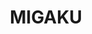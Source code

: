 ---
layout: place
title: "MIGAKU"
permalink: /washington/seattle/migaku.html
stateAbbr: WA
stateName: Washington
cityName: Seattle
place_id: ChIJ3cWntM0VkFQRMmfWXCvfCmE
photos:
  - name: >-
      places/ChIJ3cWntM0VkFQRMmfWXCvfCmE/photos/AeeoHcLULyXdcZjJaTEQSp4eAvJOFBc9oCwj-j9u4WUXemdSt18cqI8Cva3uYHEYUkmbt-9_SsZJVt70PnzJ4oLzNVmrl8wI7ETGIK0sDQqsMhbjUj3idqPTaMki3mvy9qGh4--LQNSO2RqZT-Ktw8UaWYFaliZK-IBQ28hf4XJ-sG8062apazU35sDVP_LhVfMPTdsp-_-d4QtLDn45rqrdxpR1jVzs8eC_mWQRVlJcbQdqZvv16GEA6Oq0se6hR2VQcME-1nu3ldeY0kQAX3HXhUsk-bXTv-HvUvYQfi-MdnHLmA
    widthPx: 1477
    heightPx: 1108
    authorAttributions:
      - displayName: MIGAKU
        uri: https://maps.google.com/maps/contrib/108074307080905466595
        photoUri: >-
          https://lh3.googleusercontent.com/a-/ALV-UjX5A6fH3ZYRrtyWgZMEbv_LKOl_2THGbJ89DoZeXl_TwSP9teY=s100-p-k-no-mo
    flagContentUri: >-
      https://www.google.com/local/imagery/report/?cb_client=maps_api_places.places_api&image_key=!1e10!2sAF1QipOtlqAbAsJduSCu1oTWfiZuHC9T-8pbd7xkPW10&hl=en-US
    googleMapsUri: >-
      https://www.google.com/maps/place//data=!3m4!1e2!3m2!1sAF1QipOtlqAbAsJduSCu1oTWfiZuHC9T-8pbd7xkPW10!2e10!4m2!3m1!1s0x549015cdb4a7c5dd:0x610adf2b5cd66732
  - name: >-
      places/ChIJ3cWntM0VkFQRMmfWXCvfCmE/photos/AeeoHcJYBredSMBFLD9507bzFT76Hg1ixtkKEwN-oI7Orf8DFcJzyugGTvBztum3uG357Z-5qyni3ZTd1DWJyDDs6dh8_lZgkInAMSaHD6Rxp019DQZoIfMeoUVhO0t77u0U9Vjtrjq_zaR2hUcO5rAfNnG9XXpqxeKwyuG--9elSLBJyY08ppsIF2HS-NE1Pj2m5fWQAnvv4ETdoJh18cWEHsYqYrj9sUqGrymO0P9oMwvZfLEIvvQAPcfpeaM44fzhCzJeg1P0Ve2UR7ieGzsSnDc1o1FRS1RFvm3UurjsGHbjvQ
    widthPx: 4800
    heightPx: 3195
    authorAttributions:
      - displayName: MIGAKU
        uri: https://maps.google.com/maps/contrib/108074307080905466595
        photoUri: >-
          https://lh3.googleusercontent.com/a-/ALV-UjX5A6fH3ZYRrtyWgZMEbv_LKOl_2THGbJ89DoZeXl_TwSP9teY=s100-p-k-no-mo
    flagContentUri: >-
      https://www.google.com/local/imagery/report/?cb_client=maps_api_places.places_api&image_key=!1e10!2sAF1QipN-wWKHA7vheOig5Q5tNwsHLUJcMKwcDqZTCOeZ&hl=en-US
    googleMapsUri: >-
      https://www.google.com/maps/place//data=!3m4!1e2!3m2!1sAF1QipN-wWKHA7vheOig5Q5tNwsHLUJcMKwcDqZTCOeZ!2e10!4m2!3m1!1s0x549015cdb4a7c5dd:0x610adf2b5cd66732
  - name: >-
      places/ChIJ3cWntM0VkFQRMmfWXCvfCmE/photos/AeeoHcIVs9KiskBGVHR7cH95g9Xh_VTrNW01MKyHOkFnNMjiI349Y3uaDcTZd3GIqJDMtrky4dq-ma-umJ7vx6s7s_sS-81UHPPhPIAJd47AFlrSzIO_6kKoMtJ1ZZHmFKbu3MxQ4e_jrEi5sXhvjSbXdaxHTKEef6S-LWpB3lBABgTVu9FJPLcmkTjCGELP7L0PLahOj9vqcf17sRVci1VWNG8ai9iFk3E0_k2D5uIt4PwwHs1UKMkFINcV07A-z7SygZVguqiRm-CQnsqLJJ8LlMMEV4BU9_Qazs7YJx7onqiH4A
    widthPx: 3024
    heightPx: 4032
    authorAttributions:
      - displayName: MIGAKU
        uri: https://maps.google.com/maps/contrib/108074307080905466595
        photoUri: >-
          https://lh3.googleusercontent.com/a-/ALV-UjX5A6fH3ZYRrtyWgZMEbv_LKOl_2THGbJ89DoZeXl_TwSP9teY=s100-p-k-no-mo
    flagContentUri: >-
      https://www.google.com/local/imagery/report/?cb_client=maps_api_places.places_api&image_key=!1e10!2sAF1QipNXeuxw6Pa6KEvjVzWKUd_tJSlX4WjYG0SLxRjc&hl=en-US
    googleMapsUri: >-
      https://www.google.com/maps/place//data=!3m4!1e2!3m2!1sAF1QipNXeuxw6Pa6KEvjVzWKUd_tJSlX4WjYG0SLxRjc!2e10!4m2!3m1!1s0x549015cdb4a7c5dd:0x610adf2b5cd66732
  - name: >-
      places/ChIJ3cWntM0VkFQRMmfWXCvfCmE/photos/AeeoHcLs5Qtb5JIbdK5k51aLvhYahGR2RqQvlaFXG_1Fix5N2on3EZ5WXeAHB78J_YaXg1h8S4b_h0iFgy_iZH3yLu2kBeznEyNDDkGS9bJJceHxSWFr4quQQXf-i3MREJ6WRHA6bHZaZ7l4dKHA6wFsCdwvXeC_GUpE1v0yO2i9AHoirjZKNesi2s0IPvr0XoMDnvxqX1uvjlDzzP6HF9csr9DbzH1Ld2VKQWwEjdv6DWwx_JfR5pKw_2s47Ta2jxFE0cMkliGjSf-yC5rMDMyRSAqZ7zNUBRVY79jJKxWjbsa3Sg
    widthPx: 3375
    heightPx: 3375
    authorAttributions:
      - displayName: MIGAKU
        uri: https://maps.google.com/maps/contrib/108074307080905466595
        photoUri: >-
          https://lh3.googleusercontent.com/a-/ALV-UjX5A6fH3ZYRrtyWgZMEbv_LKOl_2THGbJ89DoZeXl_TwSP9teY=s100-p-k-no-mo
    flagContentUri: >-
      https://www.google.com/local/imagery/report/?cb_client=maps_api_places.places_api&image_key=!1e10!2sAF1QipMnkhtXT0CHg6zSBC-b3p6f265gXszpZdoTNA3k&hl=en-US
    googleMapsUri: >-
      https://www.google.com/maps/place//data=!3m4!1e2!3m2!1sAF1QipMnkhtXT0CHg6zSBC-b3p6f265gXszpZdoTNA3k!2e10!4m2!3m1!1s0x549015cdb4a7c5dd:0x610adf2b5cd66732
  - name: >-
      places/ChIJ3cWntM0VkFQRMmfWXCvfCmE/photos/AeeoHcKGchCeRjM1GqhQH60dI7mJGe2qMKoasgMRQZg9RDEBa5Rk6hzN34z347MIbIlOWKwJZm3NoQnPhDXVwFnCRwo1yr4nnPX_4IOBBgLZmfjMVz095J4bu0IOpbWILauviqtHHWR1BrjeGjQBqhKlMVNk36Da7y__ApPZKE2m7qDkChcbio82D12MTFRwnGKCnTLhz7S6SkUi_0oyJFSu5d9aVo6KVL38Eutcmp78XU-MRXdS2f4Cm5zgHvgzT86LptwsklPZpKNsUC7d05FDQ9s4xb7bNDaihV3VlzD5FNVCqm-AkvPGAU9d-oVpUeFNLnsKqf1skMQ5tt0JmVMjWFtF3Z1m0ZK-Wvlsm036b-QJVRwkvq746Ib1xnwMwPZdI0yr4O0-BTCRvA84O8vDvWr0nXqDH154B5SPc2FmlvtbDfXP
    widthPx: 4032
    heightPx: 3024
    authorAttributions:
      - displayName: Jeffrey Chen
        uri: https://maps.google.com/maps/contrib/102394649557118051077
        photoUri: >-
          https://lh3.googleusercontent.com/a-/ALV-UjU-BP2NfklCWr7xQ8b9o6e82Cd0Fu0r5-a98R8gyuyXNx6Zo07L=s100-p-k-no-mo
    flagContentUri: >-
      https://www.google.com/local/imagery/report/?cb_client=maps_api_places.places_api&image_key=!1e10!2sCIHM0ogKEICAgMCwquv5xgE&hl=en-US
    googleMapsUri: >-
      https://www.google.com/maps/place//data=!3m4!1e2!3m2!1sCIHM0ogKEICAgMCwquv5xgE!2e10!4m2!3m1!1s0x549015cdb4a7c5dd:0x610adf2b5cd66732
  - name: >-
      places/ChIJ3cWntM0VkFQRMmfWXCvfCmE/photos/AeeoHcL7tYWZQbavAI0C1IwVA5UsTS0HaqRyZBClTESbfSvhjwSg_Gd_veREPcVo0fGOf_3GunRaz_3DvBbLG8mI9gO4O6vrG5dCzmdQz4TyqfzmnsW-2IT3e6kDWYuMH6HNK8jloMpBk8AE8Vb3kxp2T45tvrN89NlY3PypayT_evGBFCcNlEyLhiGNqkNJxSdpTSjk3X5m5WDWMK6NAah7YU3sXDlgCtO50ddMFBUsnGiffGu1Hurrx-ijLeNDbMg-1q7McyogX6Agf1FWJDpcaNhVsTxvAbbZPiCG0_UhANqnjQ
    widthPx: 2705
    heightPx: 3500
    authorAttributions:
      - displayName: MIGAKU
        uri: https://maps.google.com/maps/contrib/108074307080905466595
        photoUri: >-
          https://lh3.googleusercontent.com/a-/ALV-UjX5A6fH3ZYRrtyWgZMEbv_LKOl_2THGbJ89DoZeXl_TwSP9teY=s100-p-k-no-mo
    flagContentUri: >-
      https://www.google.com/local/imagery/report/?cb_client=maps_api_places.places_api&image_key=!1e10!2sAF1QipP4AGVJx41XqK0yv04m31CUZ2UTQD4Lo0S-QFxj&hl=en-US
    googleMapsUri: >-
      https://www.google.com/maps/place//data=!3m4!1e2!3m2!1sAF1QipP4AGVJx41XqK0yv04m31CUZ2UTQD4Lo0S-QFxj!2e10!4m2!3m1!1s0x549015cdb4a7c5dd:0x610adf2b5cd66732
  - name: >-
      places/ChIJ3cWntM0VkFQRMmfWXCvfCmE/photos/AeeoHcL7fGs0cXgEIUJeQxwEnpB7jVgPGhgVONVaiOtopD1KgminZeomV7yKvxMfsjX-s2vk6oYB2NG54m_1jr_QpmgCdS8bKRcs2Pizu_tXfdOkfxDg4N_l_zYgPz9pAiwlyUdD095Yij375F1awXVugy2ZfsX3OrQ3wEdH_Lf6iqDsRhNaYqDP-uJfdXkFT6vCD52wlIENSuy0CZRAJhTHXce6rG5bhnFFIVN9oS7IWcsELhUR3-CgayvoJuWYggMGSqSMKUb7GwcWiR2w993ld1AFJXAtIc1B1K5_Egxpg_ZMBA
    widthPx: 3294
    heightPx: 4096
    authorAttributions:
      - displayName: MIGAKU
        uri: https://maps.google.com/maps/contrib/108074307080905466595
        photoUri: >-
          https://lh3.googleusercontent.com/a-/ALV-UjX5A6fH3ZYRrtyWgZMEbv_LKOl_2THGbJ89DoZeXl_TwSP9teY=s100-p-k-no-mo
    flagContentUri: >-
      https://www.google.com/local/imagery/report/?cb_client=maps_api_places.places_api&image_key=!1e10!2sAF1QipNXKSSAKDDcaPgpULblikKIDN9tplmO3DPYZgAT&hl=en-US
    googleMapsUri: >-
      https://www.google.com/maps/place//data=!3m4!1e2!3m2!1sAF1QipNXKSSAKDDcaPgpULblikKIDN9tplmO3DPYZgAT!2e10!4m2!3m1!1s0x549015cdb4a7c5dd:0x610adf2b5cd66732
  - name: >-
      places/ChIJ3cWntM0VkFQRMmfWXCvfCmE/photos/AeeoHcJtFBIOB6Er4Bs1htSy6XHdAq6nLp3-4yViume8TTG5Sqe0madEA0IelaSrNwziW51CIoH3w4HuWfIuTON7HHUiVGVBxa14L9spgyVXUaaSlD8a4X1Xeq0DJkW_arbtekBrH31Cz2tc9gA6qc5sHiPlBPX9fn0LJj-m_JmkzYJZHqtMHyr9kyGCPszr7NdY3TTa9QQHDwCUj3VlDs88iXA-pm_edLUJdHVpfI_pBpK1rai4MgzvuyLMx4Kod-MNSq5UcgvIIkB25jtkF8X3moEZm-QPVPLDTSAf-ZGxNDdBhQ
    widthPx: 3024
    heightPx: 4032
    authorAttributions:
      - displayName: MIGAKU
        uri: https://maps.google.com/maps/contrib/108074307080905466595
        photoUri: >-
          https://lh3.googleusercontent.com/a-/ALV-UjX5A6fH3ZYRrtyWgZMEbv_LKOl_2THGbJ89DoZeXl_TwSP9teY=s100-p-k-no-mo
    flagContentUri: >-
      https://www.google.com/local/imagery/report/?cb_client=maps_api_places.places_api&image_key=!1e10!2sAF1QipOGW5eYmOFrDohPoFoG7SNoWNNsbVNfj0sw11LG&hl=en-US
    googleMapsUri: >-
      https://www.google.com/maps/place//data=!3m4!1e2!3m2!1sAF1QipOGW5eYmOFrDohPoFoG7SNoWNNsbVNfj0sw11LG!2e10!4m2!3m1!1s0x549015cdb4a7c5dd:0x610adf2b5cd66732
  - name: >-
      places/ChIJ3cWntM0VkFQRMmfWXCvfCmE/photos/AeeoHcKL7UpgQMVBbnRKKbLDwd9JyXMoM98Q-XHGjhItehPAAkZM1Fo3lWXTbG6tGyXg4Iv94kI1ezfzw-t-jtPGYvThuTkhVab2oihqXDHoKcyLovzeeCtLaPqBPzulQG7GP0d5WLN4wotEhGRdxm_cBj5gQtgBpnzdqeBA7ANLzL1UuebtaSX02eirI_lFuzbtQ5gn0nMhwx928CI7tFlll6CfaWmBKZvnI2RVNoDRcEceCpz_-An3oG7pzHH8g1kANFGdW2OQ-c2AyMAkPbby9PJYrGvbA3l6iYFJAoKRWIPDtKReV-PRtZHqt83pJWl0O_wS5014GR-zlhP6HTWNrx3ArhbIF6mSTdkGRbG6ao6RyOOBm8c3SVueNCEEQGXmF-HC6BwOlBBM22fbl7mCb62PCtqJ4fu0xNalhJSMnNc8mBEdVp6gEdXAspMmGQ
    widthPx: 3060
    heightPx: 4590
    authorAttributions:
      - displayName: Susan Chang
        uri: https://maps.google.com/maps/contrib/107213886431933436326
        photoUri: >-
          https://lh3.googleusercontent.com/a-/ALV-UjVKxAO2cwKnBb0EjYLqh63GuA7QVW99Uzf36VvOe1Xi-5coxWZj=s100-p-k-no-mo
    flagContentUri: >-
      https://www.google.com/local/imagery/report/?cb_client=maps_api_places.places_api&image_key=!1e10!2sCIABIhAGbzzgDhno_WfGd5oAACRt&hl=en-US
    googleMapsUri: >-
      https://www.google.com/maps/place//data=!3m4!1e2!3m2!1sCIABIhAGbzzgDhno_WfGd5oAACRt!2e10!4m2!3m1!1s0x549015cdb4a7c5dd:0x610adf2b5cd66732
  - name: >-
      places/ChIJ3cWntM0VkFQRMmfWXCvfCmE/photos/AeeoHcJfO1ME99K_6zzttLK2k18EoMtlcJo23NMU1Eyza8VW_SccUHSzA808nGMOw-UYZW-kvGJpT-dGWu2cOn1qH1BrrAa6-kSBGKStPMb29CsNjpyKzgk3M2eB9ICaFe-zUObuUF7oDW0EJYc1k678_2jICf8Y2OiIew9gbg8LACUmQtOy9GznEgnWzWqlubJt5oq6CujYHg8whFi5LexLTMIinSu_Oz7N1JtsVTeuic4VCc3Y71Y9NqJkcGLVVDjeedtv-y4BX_LJ2wzGtj-A-jB3t5i5GJoIqs44Mc5zwp_HSw
    widthPx: 3024
    heightPx: 4032
    authorAttributions:
      - displayName: MIGAKU
        uri: https://maps.google.com/maps/contrib/108074307080905466595
        photoUri: >-
          https://lh3.googleusercontent.com/a-/ALV-UjX5A6fH3ZYRrtyWgZMEbv_LKOl_2THGbJ89DoZeXl_TwSP9teY=s100-p-k-no-mo
    flagContentUri: >-
      https://www.google.com/local/imagery/report/?cb_client=maps_api_places.places_api&image_key=!1e10!2sAF1QipNFudCxrJ0fqV8W24xMut1RTJFRXkupixu3bhzP&hl=en-US
    googleMapsUri: >-
      https://www.google.com/maps/place//data=!3m4!1e2!3m2!1sAF1QipNFudCxrJ0fqV8W24xMut1RTJFRXkupixu3bhzP!2e10!4m2!3m1!1s0x549015cdb4a7c5dd:0x610adf2b5cd66732
address: 6201 15th Ave NW, Seattle, WA 98107, USA
street: 6201 15th Ave NW
city: Seattle
state: WA
zip: '98107'
country: USA
neighborhood: Adams
latitude: '47.673934'
longitude: '-122.376483'
accessibility_options: null
business_status: OPERATIONAL
name: MIGAKU
google_maps_links:
  directionsUri: >-
    https://www.google.com/maps/dir//''/data=!4m7!4m6!1m1!4e2!1m2!1m1!1s0x549015cdb4a7c5dd:0x610adf2b5cd66732!3e0
  placeUri: https://maps.google.com/?cid=6992646748780259122
  writeAReviewUri: >-
    https://www.google.com/maps/place//data=!4m3!3m2!1s0x549015cdb4a7c5dd:0x610adf2b5cd66732!12e1
  reviewsUri: >-
    https://www.google.com/maps/place//data=!4m4!3m3!1s0x549015cdb4a7c5dd:0x610adf2b5cd66732!9m1!1b1
  photosUri: >-
    https://www.google.com/maps/place//data=!4m3!3m2!1s0x549015cdb4a7c5dd:0x610adf2b5cd66732!10e5
primary_type: Restaurant
opening_hours:
  regular: null
  current: null
secondary_opening_hours:
  regular:
    weekdayDescriptions: null
    type: null
  current:
    weekdayDescriptions: null
    type: null
phone: (206) 373-1570
price_level: null
price_range: $100 &ndash; & up
rating: '4.9'
rating_count: 105
website: https://migaku-seattle.com/
description: null
reviews: null
parking_options: null
payment_options: null
allow_dogs: null
curbside_pickup: null
delivery: null
dine_in: null
good_for_children: null
good_for_groups: null
good_for_sports: null
live_music: null
menu_for_children: null
outdoor_seating: null
reservable: null
restroom: null
serves_beer: null
serves_breakfast: null
serves_brunch: null
serves_cocktails: null
serves_coffee: null
serves_dinner: null
serves_dessert: null
serves_lunch: null
serves_vegetarian_food: null
serves_wine: null
takeout: null

---